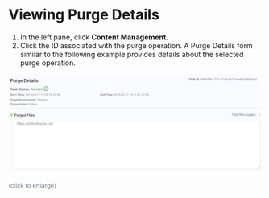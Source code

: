 <!--?xml version="1.0" encoding="utf-8"?-->

# Viewing Purge Details

1. In the left pane, click **Content Management**.
2. Click the ID associated with the purge operation. A Purge Details form similar to the following example provides details about the selected purge operation.

<!-- -->

![null](<../Resources/Images/Purge Details2.png>)

<span style="color: #708090; font-size: 9pt;">(click to enlarge)</span>

